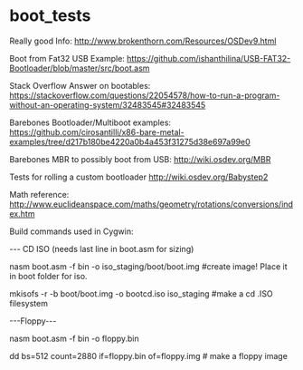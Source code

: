 # boot_tests

Really good Info:
http://www.brokenthorn.com/Resources/OSDev9.html

Boot from Fat32 USB Example:
https://github.com/ishanthilina/USB-FAT32-Bootloader/blob/master/src/boot.asm

Stack Overflow Answer on bootables:
https://stackoverflow.com/questions/22054578/how-to-run-a-program-without-an-operating-system/32483545#32483545

Barebones Bootloader/Multiboot examples:
https://github.com/cirosantilli/x86-bare-metal-examples/tree/d217b180be4220a0b4a453f31275d38e697a99e0

Barebones MBR to possibly boot from USB:
http://wiki.osdev.org/MBR

Tests for rolling a custom bootloader
http://wiki.osdev.org/Babystep2


Math reference:
http://www.euclideanspace.com/maths/geometry/rotations/conversions/index.htm

Build commands used in Cygwin:

--- CD ISO (needs last line in boot.asm for sizing)

nasm boot.asm -f bin -o iso_staging/boot/boot.img   				 #create image! Place it in boot folder for iso.

mkisofs -r -b boot/boot.img -o bootcd.iso iso_staging				 #make a cd .ISO filesystem

---Floppy---

nasm boot.asm -f bin -o floppy.bin

dd bs=512 count=2880 if=floppy.bin of=floppy.img     # make a floppy image

